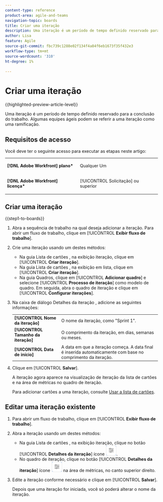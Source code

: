 ```yaml
---
content-type: reference
product-area: agile-and-teams
navigation-topic: boards
title: Criar uma iteração
description: Uma iteração é um período de tempo definido reservado para a conclusão do trabalho. Algumas equipes ágeis podem se referir a uma iteração como uma ramificação.
author: Lisa
feature: Agile
source-git-commit: fbc739c1288e02f134f4a84f6eb1673f35f432e3
workflow-type: tm+mt
source-wordcount: '310'
ht-degree: 1%

---
```


# Criar uma iteração

{{highlighted-preview-article-level}}

Uma iteração é um período de tempo definido reservado para a conclusão do trabalho. Algumas equipes ágeis podem se referir a uma iteração como uma ramificação.

## Requisitos de acesso

Você deve ter o seguinte acesso para executar as etapas neste artigo:

<table style="table-layout:auto"> 
 <col> 
 </col> 
 <col> 
 </col> 
 <tbody> 
  <tr> 
   <td role="rowheader"><strong>[!DNL Adobe Workfront] plano*</strong></td> 
   <td> <p>Qualquer Um</p> </td> 
  </tr> 
  <tr> 
   <td role="rowheader"><strong>[!DNL Adobe Workfront] licença*</strong></td> 
   <td> <p>[!UICONTROL Solicitação] ou superior</p> </td> 
  </tr> 
 </tbody> 
</table>

## Criar uma iteração

{{step1-to-boards}}

1. Abra a sequência de trabalho na qual deseja adicionar a iteração. Para abrir um fluxo de trabalho, clique em [!UICONTROL **Exibir fluxo de trabalho**].
1. Crie uma iteração usando um destes métodos:

   * Na guia Lista de cartões , na exibição iteração, clique em [!UICONTROL **Criar iteração**].
   * Na guia Lista de cartões , na exibição em lista, clique em [!UICONTROL **Criar iteração**].
   * Na guia Quadros, clique em [!UICONTROL **Adicionar quadro**] e selecione [!UICONTROL **Processo de iteração**] como modelo de quadro. Em seguida, abra o quadro de iteração e clique em [!UICONTROL **Configurar iterações**].

1. Na caixa de diálogo Detalhes da iteração , adicione as seguintes informações:

   <table style="table-layout:auto"> 
    <tbody> 
     <tr> 
      <td><strong>[!UICONTROL Nome da iteração]</strong></td> 
      <td>O nome da iteração, como "Sprint 1".</td> 
     </tr> 
     <tr> 
      <td><strong>[!UICONTROL Tamanho da iteração]</strong></td> 
      <td>O comprimento da iteração, em dias, semanas ou meses.</td> 
     </tr>
     <tr> 
      <td><strong>[!UICONTROL Data de início]</strong></td> 
      <td>A data em que a iteração começa. A data final é inserida automaticamente com base no comprimento da iteração.</td> 
     </tr> 
    </tbody> 
   </table>

1. Clique em [!UICONTROL **Salvar**].

   A iteração agora aparece na visualização de iteração da lista de cartões e na área de métricas no quadro de iteração.

   Para adicionar cartões a uma iteração, consulte [Usar a lista de cartões](/help/quicksilver/agile/use-boards-agile-planning-tools/use-card-list.md).

## Editar uma iteração existente

1. Para abrir um fluxo de trabalho, clique em [!UICONTROL **Exibir fluxo de trabalho**].
1. Abra a iteração usando um destes métodos:

   * Na guia Lista de cartões , na exibição iteração, clique no botão [!UICONTROL **Detalhes da iteração**] ícone ![Detalhes da iteração](assets/iteration-details-button.png).
   * No quadro de iteração, clique no botão [!UICONTROL **Detalhes da iteração**] ícone ![Detalhes da iteração](assets/iteration-details-button.png) na área de métricas, no canto superior direito.

1. Edite a iteração conforme necessário e clique em [!UICONTROL **Salvar**].

   Depois que uma iteração for iniciada, você só poderá alterar o nome da iteração.

